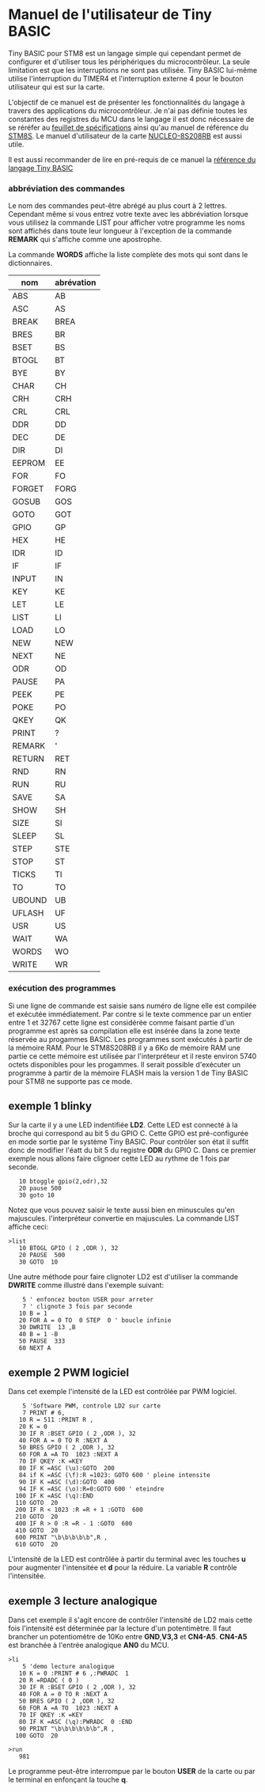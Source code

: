 # Manuel de l'utilisateur de Tiny BASIC 

Tiny BASIC pour STM8 est un langage simple qui cependant permet de configurer et d'utiliser tous les périphériques du microcontrôleur. La seule limitation est que les interruptions ne sont pas utilisée. Tiny BASIC lui-même utilise l'interruption du TIMER4 et l'interruption externe 4 pour le bouton utilisateur qui est sur la carte. 

L'objectif de ce manuel est de présenter les fonctionnalités du langage à travers des applications du microcontrôleur. Je n'ai pas définie toutes les constantes des registres du MCU dans le langage il est donc nécessaire de se réréfer au [feuillet de spécifications](docs/stm8s208rb.pdf) ainsi qu'au manuel de référence du [STM8S](docs/stm8s_reference.pdf). Le manuel d'utilisateur de la carte [NUCLEO-8S208RB](docs/nucleo-8s208rb_user_manual.pdf) est aussi utile.

Il est aussi recommander de lire en pré-requis de ce manuel la [référence du langage Tiny BASIC](tbi_reference.md)

### abbréviation des commandes 
Le nom des commandes peut-être abrégé au plus court à 2 lettres. Cependant même si vous entrez votre texte avec les abbréviation lorsque vous utilisez la commande LIST pour afficher votre programme les noms sont affichés dans toute leur longueur à l'exception de la commande **REMARK** qui s'affiche comme une apostrophe.

La commande **WORDS** affiche la liste complète des mots qui sont dans le dictionnaires. 

nom|abrévation
-|-
ABS|AB
ASC|AS
BREAK|BREA
BRES|BR
BSET|BS
BTOGL|BT
BYE|BY
CHAR|CH
CRH|CRH
CRL|CRL
DDR|DD
DEC|DE
DIR|DI
EEPROM|EE
FOR|FO
FORGET|FORG
GOSUB|GOS
GOTO|GOT
GPIO|GP
HEX|HE
IDR|ID
IF|IF
INPUT|IN
KEY|KE
LET|LE
LIST|LI
LOAD|LO
NEW|NEW
NEXT|NE
ODR|OD
PAUSE|PA
PEEK|PE
POKE|PO
QKEY|QK
PRINT|?
REMARK|'
RETURN|RET
RND|RN
RUN|RU
SAVE|SA
SHOW|SH
SIZE|SI
SLEEP|SL
STEP|STE
STOP|ST
TICKS|TI
TO|TO
UBOUND|UB
UFLASH|UF
USR|US
WAIT|WA
WORDS|WO
WRITE|WR

### exécution des programmes
Si une ligne de commande est saisie sans numéro de ligne elle est compilée et exécutée immédiatement. Par contre si le texte commence par un entier entre 1 et 32767 cette ligne est considérée comme faisant partie d'un programme est après sa compilation elle est insérée dans la zone texte réservée au progammes BASIC. Les programmes sont exécutés à partir de la mémoire RAM. Pour le STM8S208RB il y a 6Ko de mémoire RAM une partie ce cette mémoire est utilisée par l'interpréteur et il reste environ 5740 octets disponibles pour les progammes. Il serait possible d'exécuter un programme à partir de la mémoire FLASH mais la version 1 de Tiny BASIC pour STM8 ne supporte pas ce mode. 

## exemple 1 blinky 
Sur la carte il y a une LED indentifiée **LD2**. Cette LED est connecté à la broche qui correspond au bit 5 du GPIO C. Cette GPIO   est pré-configurée en mode sortie par le système Tiny BASIC. Pour contrôler son état il suffit donc de modifier l'éatt du bit 5 du registre **ODR** du GPIO C. Dans ce premier exemple nous allons faire clignoer cette LED au rythme de 1 fois par seconde.
```
   10 btoggle gpio(2,odr),32
   20 pause 500
   30 goto 10
```
Notez que vous pouvez saisir le texte aussi bien en minuscules qu'en majuscules. l'interpréteur convertie en majuscules. La commande LIST affiche ceci:
```
>list
   10 BTOGL GPIO ( 2 ,ODR ), 32 
   20 PAUSE  500 
   30 GOTO  10 
```
Une autre méthode pour faire clignoter LD2 est d'utiliser la commande **DWRITE** comme illustré dans l'exemple suivant:
```
    5 ' enfoncez bouton USER pour arreter
    7 ' clignote 3 fois par seconde
   10 B = 1 
   20 FOR A = 0 TO  0 STEP  0 ' boucle infinie
   30 DWRITE  13 ,B 
   40 B = 1 -B 
   50 PAUSE  333 
   60 NEXT A 

```

## exemple 2 PWM logiciel

Dans cet exemple l'intensité de la LED est contrôlée par PWM logiciel.
```
    5 'Software PWM, controle LD2 sur carte
    7 PRINT # 6,
   10 R = 511 :PRINT R ,
   20 K = 0 
   30 IF R :BSET GPIO ( 2 ,ODR ), 32 
   40 FOR A = 0 TO R :NEXT A 
   50 BRES GPIO ( 2 ,ODR ), 32 
   60 FOR A =A TO  1023 :NEXT A 
   70 IF QKEY :K =KEY 
   80 IF K =ASC (\u):GOTO  200
   84 if K =ASC (\f):R =1023: GOTO 600 ' pleine intensite 
   90 IF K =ASC (\d):GOTO  400 
   94 IF K =ASC (\o):R=0:GOTO 600 ' eteindre
  100 IF K =ASC (\q):END 
  110 GOTO  20 
  200 IF R < 1023 :R =R + 1 :GOTO  600 
  210 GOTO  20 
  400 IF R > 0 :R =R - 1 :GOTO  600 
  410 GOTO  20 
  600 PRINT "\b\b\b\b\b",R ,
  610 GOTO  20 
```
L'intensité de la LED est contrôlée à partir du terminal avec les touches **u** pour augmenter l'intensitée et **d** pour la réduire. La variable **R** contrôle l'intensitée. 

## exemple 3 lecture analogique
Dans cet exemple il s'agit encore de contrôler l'intensité de LD2 mais cette fois l'intensité est déterminée par la lecture d'un potentimètre. Il faut brancher un potentiomètre de 10Ko entre **GND**,**V3,3** et **CN4-A5**. **CN4-A5** est branchée à l'entrée analogique **AN0** du MCU.
```
>li
    5 'demo lecture analogique
   10 K = 0 :PRINT # 6 ,:PWRADC  1 
   20 R =RDADC ( 0 )
   30 IF R :BSET GPIO ( 2 ,ODR ), 32 
   40 FOR A = 0 TO R :NEXT A 
   50 BRES GPIO ( 2 ,ODR ), 32 
   60 FOR A =A TO  1023 :NEXT A 
   70 IF QKEY :K =KEY 
   80 IF K =ASC (\q):PWRADC  0 :END
   90 PRINT "\b\b\b\b\b\b",R ,
  100 GOTO  20 

>run
   981
 ```
 Le programme peut-être interrompue par le bouton **USER** de la carte ou par le terminal en enfonçant la touche **q**. 
